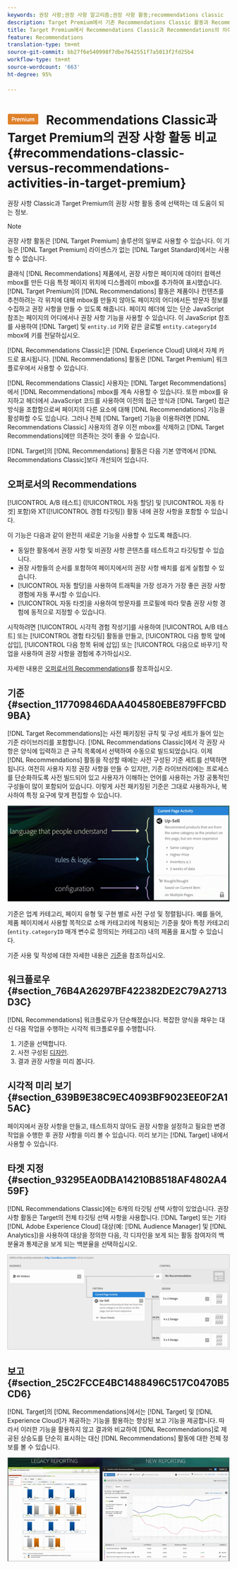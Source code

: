 ```yaml
---
keywords: 권장 사항;권장 사항 알고리즘;권장 사항 활동;recommendations classic
description: Target Premium에서 기존 Recommendations Classic 활동과 Recommendations 활동 간의 차이점을 이해하는 데 도움이 되는 정보를 검토하십시오.
title: Target Premium에서 Recommendations Classic과 Recommendations의 차이점은 무엇입니까?
feature: Recommendations
translation-type: tm+mt
source-git-commit: bb27f6e540998f7dbe7642551f7a5013f2fd25b4
workflow-type: tm+mt
source-wordcount: '663'
ht-degree: 95%

---
```



# ![PREMIUM](/help/assets/premium.png) Recommendations Classic과 Target Premium의 권장 사항 활동 비교{#recommendations-classic-versus-recommendations-activities-in-target-premium}

권장 사항 Classic과 Target Premium의 권장 사항 활동 중에 선택하는 데 도움이 되는 정보.

>[!NOTE]
>
>권장 사항 활동은 [!DNL Target Premium] 솔루션의 일부로 사용할 수 있습니다. 이 기능은 [!DNL Target Premium] 라이센스가 없는 [!DNL Target Standard]에서는 사용할 수 없습니다.

클래식 [!DNL Recommendations] 제품에서, 권장 사항은 페이지에 데이터 컬렉션 mbox를 만든 다음 특정 페이지 위치에 디스플레이 mbox를 추가하여 표시했습니다. [!DNL Target Premium]의 [!DNL Recommendations] 활동은 제품이나 컨텐츠를 추천하려는 각 위치에 대해 mbox를 만들지 않아도 페이지의 어디에서든 방문자 정보를 수집하고 권장 사항을 만들 수 있도록 해줍니다. 페이지 헤더에 있는 단순 JavaScript 참조는 페이지의 어디에서나 권장 사항 기능을 사용할 수 있습니다. 이 JavaScript 참조를 사용하여 [!DNL Target] 및 `entity.id` 키와 같은 글로벌 `entity.categoryId` mbox에 키를 전달하십시오.

[!DNL Recommendations Classic]은 [!DNL Experience Cloud] UI에서 자체 카드로 표시됩니다. [!DNL Recommendations] 활동은 [!DNL Target Premium] 워크플로우에서 사용할 수 있습니다.

[!DNL Recommendations Classic] 사용자는 [!DNL Target Recommendations]에서 [!DNL Recommendations] mbox를 계속 사용할 수 있습니다. 또한 mbox를 유지하고 헤더에서 JavaScript 코드를 사용하여 이전의 접근 방식과 [!DNL Target] 접근 방식을 조합함으로써 페이지의 다른 요소에 대해 [!DNL Recommendations] 기능을 활성화할 수도 있습니다. 그러나 전체 [!DNL Target] 기능을 이용하려면 [!DNL Recommendations Classic] 사용자의 경우 이전 mbox를 삭제하고 [!DNL Target Recommendations]에만 의존하는 것이 좋을 수 있습니다.

[!DNL Target]의 [!DNL Recommendations] 활동은 다음 기본 영역에서 [!DNL Recommendations Classic]보다 개선되어 있습니다.

## 오퍼로서의 Recommendations

[!UICONTROL A/B 테스트] ([!UICONTROL 자동 할당] 및 [!UICONTROL 자동 타겟] 포함)와 XT([!UICONTROL 경험 타깃팅]) 활동 내에 권장 사항을 포함할 수 있습니다.

이 기능은 다음과 같이 완전히 새로운 기능을 사용할 수 있도록 해줍니다.

* 동일한 활동에서 권장 사항 및 비권장 사항 콘텐츠를 테스트하고 타깃팅할 수 있습니다.
* 권장 사항들의 순서를 포함하여 페이지에서의 권장 사항 배치를 쉽게 실험할 수 있습니다.
* [!UICONTROL 자동 할당]을 사용하여 트래픽을 가장 성과가 가장 좋은 권장 사항 경험에 자동 푸시할 수 있습니다.
* [!UICONTROL 자동 타겟]을 사용하여 방문자를 프로필에 따라 맞춤 권장 사항 경험에 동적으로 지정할 수 있습니다.

시작하려면 [!UICONTROL 시각적 경험 작성기]를 사용하여 [!UICONTROL A/B 테스트] 또는 [!UICONTROL 경험 타깃팅] 활동을 만들고, [!UICONTROL 다음 항목 앞에 삽입], [!UICONTROL 다음 항목 뒤에 삽입] 또는 [!UICONTROL 다음으로 바꾸기] 작업을 사용하여 권장 사항을 경험에 추가하십시오.

자세한 내용은 [오퍼로서의 Recommendations](/help/c-recommendations/recommendations-as-an-offer.md)를 참조하십시오.

## 기준 {#section_117709846DAA404580EBE879FFCBD9BA}

[!DNL Target Recommendations]는 사전 패키징된 규칙 및 구성 세트가 들어 있는 기준 라이브러리를 포함합니다. [!DNL Recommendations Classic]에서 각 권장 사항은 양식에 입력하고 큰 규칙 목록에서 선택하여 수동으로 빌드되었습니다. 이제 [!DNL Recommendations] 활동을 작성할 때에는 사전 구성된 기준 세트를 선택하면 됩니다. 여전히 사용자 지정 권장 사항을 만들 수 있지만, 기준 라이브러리에는 프로세스를 단순화하도록 사전 빌드되어 있고 사용자가 이해하는 언어를 사용하는 가장 공통적인 구성들이 많이 포함되어 있습니다. 이렇게 사전 패키징된 기준은 그대로 사용하거나, 복사하여 특정 요구에 맞게 편집할 수 있습니다.

![](assets/overview_criteria.png)

기준은 업계 카테고리, 페이지 유형 및 구현 별로 사전 구성 및 정렬됩니다. 예를 들어, 제품 페이지에서 사용할 목적으로 소매 카테고리에 적용되는 기준을 찾아 특정 카테고리(`entity.categoryID` 매개 변수로 정의되는 카테고리) 내의 제품을 표시할 수 있습니다.

기준 사용 및 작성에 대한 자세한 내용은 [기준](/help/c-recommendations/c-algorithms/algorithms.md)을 참조하십시오.

## 워크플로우 {#section_76B4A26297BF422382DE2C79A2713D3C}

[!DNL Recommendations] 워크플로우가 단순해졌습니다. 복잡한 양식을 채우는 대신 다음 작업을 수행하는 시각적 워크플로우를 수행합니다.

1. 기준을 선택합니다.
1. 사전 구성된 [디자인](/help/c-recommendations/c-design-overview/create-design.md#task_CC5BD28C364742218C1ACAF0D45E0E14).
1. 결과 권장 사항을 미리 봅니다.

## 시각적 미리 보기 {#section_639B9E38C9EC4093BF9023EE0F2A15AC}

페이지에서 권장 사항을 만들고, 테스트하지 않아도 권장 사항을 설정하고 필요한 변경 작업을 수행한 후 권장 사항을 미리 볼 수 있습니다. 미리 보기는 [!DNL Target] 내에서 사용할 수 있습니다.

## 타겟 지정 {#section_93295EA0DBA14210B8518AF4802A459F}

[!DNL Recommendations Classic]에는 6개의 타깃팅 선택 사항이 있었습니다. 권장 사항 활동은 Target의 전체 타깃팅 선택 사항을 사용합니다. [!DNL Target] 또는 기타 [!DNL Adobe Experience Cloud] 대상(예: [!DNL Audience Manager] 및 [!DNL Analytics])을 사용하여 대상을 정의한 다음, 각 디자인을 보게 되는 활동 참여자의 백분율과 통제군을 보게 되는 백분율을 선택하십시오.

![](assets/overview_targeting.png)

## 보고 {#section_25C2FCCE4BC1488496C517C0470B5CD6}

[!DNL Target]의 [!DNL Recommendations]에서는 [!DNL Target] 및 [!DNL Experience Cloud]가 제공하는 기능을 활용하는 향상된 보고 기능을 제공합니다. 따라서 이러한 기능을 활용하지 않고 결과와 비교하여 [!DNL Recommendations]로 제공된 상승도를 단순히 표시하는 대신 [!DNL Recommendations] 활동에 대한 전체 정보를 볼 수 있습니다.

![](assets/overview_report.png)

